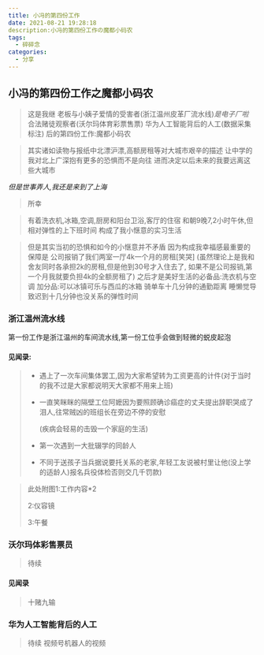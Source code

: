 ```yaml
---
title: 小冯的第四份工作
date: 2021-08-21 19:28:18
description:小冯的第四份工作の魔都小码农
tags:
  - 碎碎念
categories:
  - 分享
---
```



## 小冯的第四份工作之魔都小码农


> 这是我继
> 老板与小姨子爱情的受害者(浙江温州皮革厂流水线)*是电子厂啦*
> 合法赌徒观察者(沃尔玛体育彩票售票)
> 华为人工智能背后的人工(数据采集标注)
> 后的第四份工作:魔都小码农

> 其实诸如读物与报纸中北漂沪漂,高额房租等对大城市艰辛的描述
> 让中学的我对北上广深抱有更多的恐惧而不是向往
> 进而决定以后未来的我要远离这些大城市

*但是世事弄人,我还是来到了上海*

> 所幸

> 有着洗衣机,冰箱,空调,厨房和阳台卫浴,客厅的住宿
> 和朝9晚7,2小时午休,但相对弹性的上下班时间
> 构成了我小惬意的实习生活

> 但是其实当初的恐惧和如今的小惬意并不矛盾
> 因为构成我幸福感最重要的保障是
> 公司报销了我们两室一厅4k一个月的房租[笑哭]
> (虽然理论上是我和舍友同时各承担2k的房租,但是他到30号才入住去了,
> 如果不是公司报销,第一个月我就要负担4k的全额房租了)
> 之后才是美好生活的必备品:洗衣机与空调
> 加分品:可以冰镇可乐与西瓜的冰箱
> 骑单车十几分钟的通勤距离
> 睡懒觉导致迟到十几分钟也没关系的弹性时间



### 浙江温州流水线

第一份工作是浙江温州的车间流水线,第一份工位手会做到轻微的蜕皮起泡

#### 见闻录:

> * 遇上了一次车间集体罢工,因为大家希望转为工资更高的计件(对于当时的我不过是大家都说明天大家都不用来上班)
>
> * 一直笑眯眯的隔壁工位阿嬷因为要照顾确诊癌症的丈夫提出辞职哭成了泪人,往常贼凶的班组长在旁边不停的安慰
>
>   (疾病会轻易的击毁一个家庭的生活)
>
> * 第一次遇到一大批辍学的同龄人
>
> * 不同于送孩子当兵据说要托关系的老家,年轻工友说被村里让他(没上学的适龄人)报名兵役体检否则交几千罚款)

> 此处附图1:工作内容*2
>
> 2:仪容镜
>
> 3:午餐

### 沃尔玛体彩售票员
> 待续
#### 见闻录

> 十赌九输

### 华为人工智能背后的人工
> 待续
> 视频号机器人的视频



